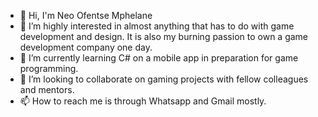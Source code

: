 - 👋 Hi, I'm Neo Ofentse Mphelane
- 👀 I’m highly interested in almost anything that has to do with game development and design. It is also my burning passion to own a game development company one day.
- 🌱 I’m currently learning C# on a mobile app in preparation for game programming.
- 💞️ I’m looking to collaborate on gaming projects with fellow colleagues and mentors.
- 📫 How to reach me is through Whatsapp and Gmail mostly.

<!---
StyderValpe/StyderValpe is a ✨ special ✨ repository because its `README.md` (this file) appears on your GitHub profile.
You can click the Preview link to take a look at your changes.
--->
